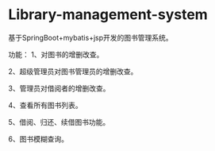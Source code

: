 # Library-management-system

基于SpringBoot+mybatis+jsp开发的图书管理系统。

功能：
1、对图书的增删改查。

2、超级管理员对图书管理员的增删改查。

3、管理员对借阅者的增删改查。

4、查看所有图书列表。

5、借阅、归还、续借图书功能。

6、图书模糊查询。
